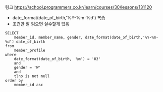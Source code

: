링크
https://school.programmers.co.kr/learn/courses/30/lessons/131120

* date_format(date_of_birth,'%Y-%m-%d') 복습
* 조건만 잘 읽으면 실수할게 없음

```mysql
SELECT
    member_id, member_name, gender, date_format(date_of_birth,'%Y-%m-%d') date_of_birth
from
    member_profile
where 
    date_format(date_of_birth, '%m') = '03'
    and
    gender = 'W'
    and
    tlno is not null
order by
    member_id asc
```